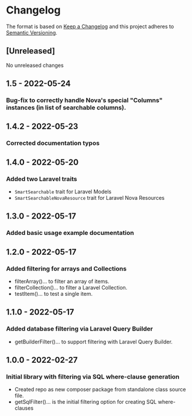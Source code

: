 # Changelog

The format is based on [Keep a Changelog](http://keepachangelog.com/en/1.0.0/)
and this project adheres to [Semantic Versioning](http://semver.org/spec/v2.0.0.html).

## [Unreleased]

No unreleased changes

## 1.5 - 2022-05-24

### Bug-fix to correctly handle Nova's special "Columns" instances (in list of searchable columns).

## 1.4.2 - 2022-05-23

### Corrected documentation typos

## 1.4.0 - 2022-05-20

### Added two Laravel traits

* `SmartSearchable` trait for Laravel Models
* `SmartSearchableNovaResource` trait for Laravel Nova Resources

## 1.3.0 - 2022-05-17

### Added basic usage example documentation

## 1.2.0 - 2022-05-17

### Added filtering for arrays and Collections

* filterArray()...      to filter an array of items.
* filterCollection()... to filter a Laravel Collection.
* testItem()...         to test a single item.

## 1.1.0 - 2022-05-17

### Added database filtering via Laravel Query Builder

* getBuilderFilter()... to support filtering with Laravel Query Builder.

## 1.0.0 - 2022-02-27

### Initial library with filtering via SQL where-clause generation

* Created repo as new composer package from standalone class source file.
* getSqlFilter()... is the initial filtering option for creating SQL where-clauses
